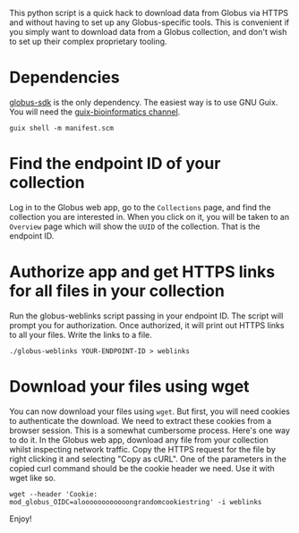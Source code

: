 This python script is a quick hack to download data from Globus via HTTPS and without having to set up any Globus-specific tools. This is convenient if you simply want to download data from a Globus collection, and don't wish to set up their complex proprietary tooling.

# Dependencies

[globus-sdk](https://pypi.org/project/globus-sdk/) is the only dependency. The easiest way is to use GNU Guix. You will need the [guix-bioinformatics channel](https://git.genenetwork.org/guix-bioinformatics/about/).
```
guix shell -m manifest.scm
```

# Find the endpoint ID of your collection

Log in to the Globus web app, go to the `Collections` page, and find the collection you are interested in. When you click on it, you will be taken to an `Overview` page which will show the `UUID` of the collection. That is the endpoint ID.

# Authorize app and get HTTPS links for all files in your collection

Run the globus-weblinks script passing in your endpoint ID. The script will prompt you for authorization. Once authorized, it will print out HTTPS links to all your files. Write the links to a file.
```
./globus-weblinks YOUR-ENDPOINT-ID > weblinks
```

# Download your files using wget

You can now download your files using `wget`. But first, you will need cookies to authenticate the download. We need to extract these cookies from a browser session. This is a somewhat cumbersome process. Here's one way to do it. In the Globus web app, download any file from your collection whilst inspecting network traffic. Copy the HTTPS request for the file by right clicking it and selecting "Copy as cURL". One of the parameters in the copied curl command should be the cookie header we need. Use it with wget like so.
```
wget --header 'Cookie: mod_globus_OIDC=aloooooooooooongrandomcookiestring' -i weblinks
```

Enjoy!
